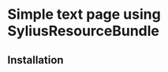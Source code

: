 Simple text page using SyliusResourceBundle
===========================================

Installation
------------